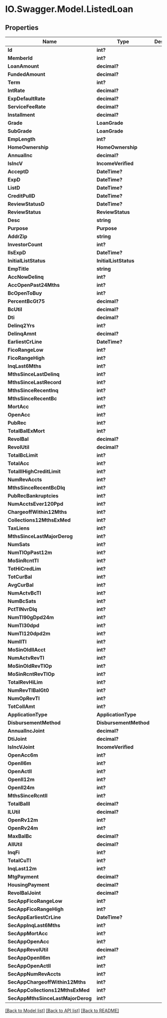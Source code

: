 # IO.Swagger.Model.ListedLoan
## Properties

Name | Type | Description | Notes
------------ | ------------- | ------------- | -------------
**Id** | **int?** |  | [optional] 
**MemberId** | **int?** |  | [optional] 
**LoanAmount** | **decimal?** |  | [optional] 
**FundedAmount** | **decimal?** |  | [optional] 
**Term** | **int?** |  | [optional] 
**IntRate** | **decimal?** |  | [optional] 
**ExpDefaultRate** | **decimal?** |  | [optional] 
**ServiceFeeRate** | **decimal?** |  | [optional] 
**Installment** | **decimal?** |  | [optional] 
**Grade** | **LoanGrade** |  | [optional] 
**SubGrade** | **LoanGrade** |  | [optional] 
**EmpLength** | **int?** |  | [optional] 
**HomeOwnership** | **HomeOwnership** |  | [optional] 
**AnnualInc** | **decimal?** |  | [optional] 
**IsIncV** | **IncomeVerified** |  | [optional] 
**AcceptD** | **DateTime?** |  | [optional] 
**ExpD** | **DateTime?** |  | [optional] 
**ListD** | **DateTime?** |  | [optional] 
**CreditPullD** | **DateTime?** |  | [optional] 
**ReviewStatusD** | **DateTime?** |  | [optional] 
**ReviewStatus** | **ReviewStatus** |  | [optional] 
**Desc** | **string** |  | [optional] 
**Purpose** | **Purpose** |  | [optional] 
**AddrZip** | **string** |  | [optional] 
**InvestorCount** | **int?** |  | [optional] 
**IlsExpD** | **DateTime?** |  | [optional] 
**InitialListStatus** | **InitialListStatus** |  | [optional] 
**EmpTitle** | **string** |  | [optional] 
**AccNowDelinq** | **int?** |  | [optional] 
**AccOpenPast24Mths** | **int?** |  | [optional] 
**BcOpenToBuy** | **int?** |  | [optional] 
**PercentBcGt75** | **decimal?** |  | [optional] 
**BcUtil** | **decimal?** |  | [optional] 
**Dti** | **decimal?** |  | [optional] 
**Delinq2Yrs** | **int?** |  | [optional] 
**DelinqAmnt** | **decimal?** |  | [optional] 
**EarliestCrLine** | **DateTime?** |  | [optional] 
**FicoRangeLow** | **int?** |  | [optional] 
**FicoRangeHigh** | **int?** |  | [optional] 
**InqLast6Mths** | **int?** |  | [optional] 
**MthsSinceLastDelinq** | **int?** |  | [optional] 
**MthsSinceLastRecord** | **int?** |  | [optional] 
**MthsSinceRecentInq** | **int?** |  | [optional] 
**MthsSinceRecentBc** | **int?** |  | [optional] 
**MortAcc** | **int?** |  | [optional] 
**OpenAcc** | **int?** |  | [optional] 
**PubRec** | **int?** |  | [optional] 
**TotalBalExMort** | **int?** |  | [optional] 
**RevolBal** | **decimal?** |  | [optional] 
**RevolUtil** | **decimal?** |  | [optional] 
**TotalBcLimit** | **int?** |  | [optional] 
**TotalAcc** | **int?** |  | [optional] 
**TotalIlHighCreditLimit** | **int?** |  | [optional] 
**NumRevAccts** | **int?** |  | [optional] 
**MthsSinceRecentBcDlq** | **int?** |  | [optional] 
**PubRecBankruptcies** | **int?** |  | [optional] 
**NumAcctsEver120Ppd** | **int?** |  | [optional] 
**ChargeoffWithin12Mths** | **int?** |  | [optional] 
**Collections12MthsExMed** | **int?** |  | [optional] 
**TaxLiens** | **int?** |  | [optional] 
**MthsSinceLastMajorDerog** | **int?** |  | [optional] 
**NumSats** | **int?** |  | [optional] 
**NumTlOpPast12m** | **int?** |  | [optional] 
**MoSinRcntTl** | **int?** |  | [optional] 
**TotHiCredLim** | **int?** |  | [optional] 
**TotCurBal** | **int?** |  | [optional] 
**AvgCurBal** | **int?** |  | [optional] 
**NumActvBcTl** | **int?** |  | [optional] 
**NumBcSats** | **int?** |  | [optional] 
**PctTlNvrDlq** | **int?** |  | [optional] 
**NumTl90gDpd24m** | **int?** |  | [optional] 
**NumTl30dpd** | **int?** |  | [optional] 
**NumTl120dpd2m** | **int?** |  | [optional] 
**NumIlTl** | **int?** |  | [optional] 
**MoSinOldIlAcct** | **int?** |  | [optional] 
**NumActvRevTl** | **int?** |  | [optional] 
**MoSinOldRevTlOp** | **int?** |  | [optional] 
**MoSinRcntRevTlOp** | **int?** |  | [optional] 
**TotalRevHiLim** | **int?** |  | [optional] 
**NumRevTlBalGt0** | **int?** |  | [optional] 
**NumOpRevTl** | **int?** |  | [optional] 
**TotCollAmt** | **int?** |  | [optional] 
**ApplicationType** | **ApplicationType** |  | [optional] 
**DisbursementMethod** | **DisbursementMethod** |  | [optional] 
**AnnualIncJoint** | **decimal?** |  | [optional] 
**DtiJoint** | **decimal?** |  | [optional] 
**IsIncVJoint** | **IncomeVerified** |  | [optional] 
**OpenAcc6m** | **int?** |  | [optional] 
**OpenIl6m** | **int?** |  | [optional] 
**OpenActIl** | **int?** |  | [optional] 
**OpenIl12m** | **int?** |  | [optional] 
**OpenIl24m** | **int?** |  | [optional] 
**MthsSinceRcntIl** | **int?** |  | [optional] 
**TotalBalIl** | **decimal?** |  | [optional] 
**ILUtil** | **decimal?** |  | [optional] 
**OpenRv12m** | **int?** |  | [optional] 
**OpenRv24m** | **int?** |  | [optional] 
**MaxBalBc** | **decimal?** |  | [optional] 
**AllUtil** | **decimal?** |  | [optional] 
**InqFi** | **int?** |  | [optional] 
**TotalCuTl** | **int?** |  | [optional] 
**InqLast12m** | **int?** |  | [optional] 
**MtgPayment** | **decimal?** |  | [optional] 
**HousingPayment** | **decimal?** |  | [optional] 
**RevolBalJoint** | **decimal?** |  | [optional] 
**SecAppFicoRangeLow** | **int?** |  | [optional] 
**SecAppFicoRangeHigh** | **int?** |  | [optional] 
**SecAppEarliestCrLine** | **DateTime?** |  | [optional] 
**SecAppInqLast6Mths** | **int?** |  | [optional] 
**SecAppMortAcc** | **int?** |  | [optional] 
**SecAppOpenAcc** | **int?** |  | [optional] 
**SecAppRevolUtil** | **decimal?** |  | [optional] 
**SecAppOpenIl6m** | **int?** |  | [optional] 
**SecAppOpenActIl** | **int?** |  | [optional] 
**SecAppNumRevAccts** | **int?** |  | [optional] 
**SecAppChargeoffWithin12Mths** | **int?** |  | [optional] 
**SecAppCollections12MthsExMed** | **int?** |  | [optional] 
**SecAppMthsSinceLastMajorDerog** | **int?** |  | [optional] 

[[Back to Model list]](../README.md#documentation-for-models) [[Back to API list]](../README.md#documentation-for-api-endpoints) [[Back to README]](../README.md)

